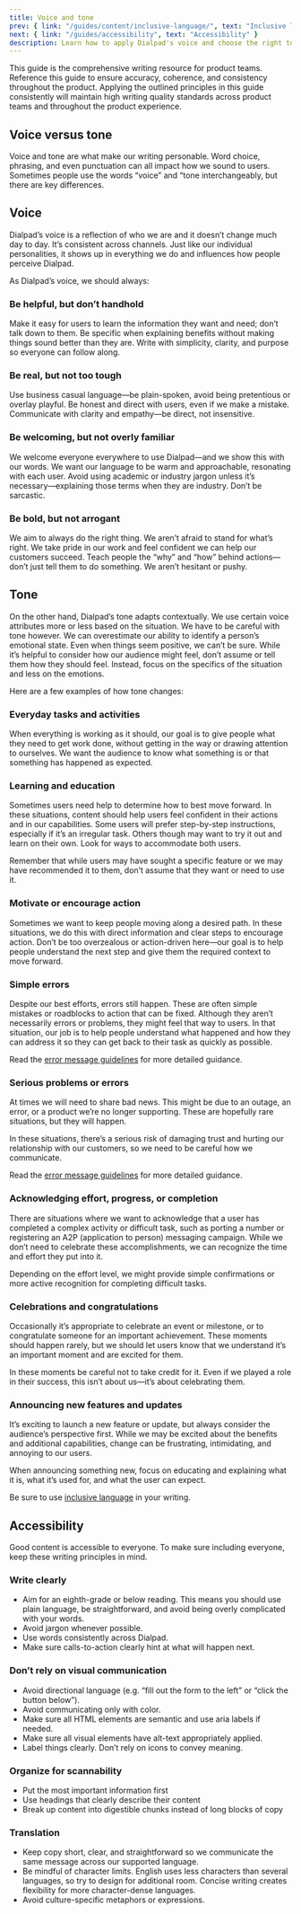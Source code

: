 ```yaml
---
title: Voice and tone
prev: { link: "/guides/content/inclusive-language/", text: "Inclusive language" }
next: { link: "/guides/accessibility", text: "Accessibility" }
description: Learn how to apply Dialpad's voice and choose the right tone, no matter the product, feature, or experience you're building.
---
```


This guide is the comprehensive writing resource for product teams. Reference this guide to ensure accuracy, coherence, and consistency throughout the product. Applying the outlined principles in this guide consistently will maintain high writing quality standards across product teams and throughout the product experience.

## Voice versus tone

Voice and tone are what make our writing personable. Word choice, phrasing, and even punctuation can all impact how we sound to users. Sometimes people use the words “voice” and “tone interchangeably, but there are key differences.

## Voice

Dialpad’s voice is a reflection of who we are and it doesn’t change much day to day. It’s consistent across channels. Just like our individual personalities, it shows up in everything we do and influences how people perceive Dialpad.

As Dialpad’s voice, we should always:

### Be helpful, but don’t handhold

Make it easy for users to learn the information they want and need; don’t talk down to them. Be specific when explaining benefits without making things sound better than they are. Write with simplicity, clarity, and purpose so everyone can follow along.

### Be real, but not too tough

Use business casual language—be plain-spoken, avoid being pretentious or overlay playful. Be honest and direct with users, even if we make a mistake. Communicate with clarity and empathy—be direct, not insensitive.

### Be welcoming, but not overly familiar

We welcome everyone everywhere to use Dialpad—and we show this with our words. We want our language to be warm and approachable, resonating with each user. Avoid using academic or industry jargon unless it’s necessary—explaining those terms when they are industry. Don’t be sarcastic.

### Be bold, but not arrogant

We aim to always do the right thing. We aren’t afraid to stand for what’s right. We take pride in our work and feel confident we can help our customers succeed. Teach people the “why” and “how” behind actions—don’t just tell them to do something. We aren’t hesitant or pushy.

## Tone

On the other hand, Dialpad’s tone adapts contextually. We use certain voice attributes more or less based on the situation. We have to be careful with tone however. We can overestimate our ability to identify a person’s emotional state. Even when things seem positive, we can’t be sure. While it’s helpful to consider how our audience might feel, don’t assume or tell them how they should feel. Instead, focus on the specifics of the situation and less on the emotions.

Here are a few examples of how tone changes:

### Everyday tasks and activities

When everything is working as it should, our goal is to give people what they need to get work done, without getting in the way or drawing attention to ourselves. We want the audience to know what something is or that something has happened as expected.

<dialtone-usage>
<template #do>

* Look for the simplest way to communicate information—words aren’t always necessary.
* Be consistent for identical actions or destinations when possible.

</template>
<template #dont>

* Use overly complicated or intimidating language
* Add extra text to fill space

</template>
</dialtone-usage>

### Learning and education

Sometimes users need help to determine how to best move forward. In these situations, content should help users feel confident in their actions and in our capabilities. Some users will prefer step-by-step instructions, especially if it’s an irregular task. Others though may want to try it out and learn on their own. Look for ways to accommodate both users.

Remember that while users may have sought a specific feature or we may have recommended it to them, don’t assume that they want or need to use it.

<dialtone-usage>
<template #do>

* Help users understand why they should do something, not just hot.
* Break down complicated tasks into steps that help people focus on one thing at a time.

</template>
<template #dont>

* Oversell or overpromise.
* Be overly prescriptive about how someone should use a feature or product.

</template>
</dialtone-usage>

### Motivate or encourage action

Sometimes we want to keep people moving along a desired path. In these situations, we do this with direct information and clear steps to encourage action. Don’t be too overzealous or action-driven here—our goal is to help people understand the next step and give them the required context to move forward.

<dialtone-usage>
<template #do>

* Help people understand what the next steps are and why they should take them.
* Provide guidance to help people understand if the decision is right for them.

</template>
<template #dont>

* Assume the next step or outcome is guaranteed.

</template>
</dialtone-usage>

### Simple errors

Despite our best efforts, errors still happen. These are often simple mistakes or roadblocks to action that can be fixed. Although they aren’t necessarily errors or problems, they might feel that way to users. In that situation, our job is to help people understand what happened and how they can address it so they can get back to their task as quickly as possible.

Read the [error message guidelines](/error-messages/) for more detailed guidance.

<dialtone-usage>
<template #do>

* Clearly explain the situation and how it can be resolved.
* Look for ways to help people resolve problems

</template>
<template #dont>

* Use overly dramatic or scary words for simple errors.
* Use error numbers or code unless they’re easily recognizable by people, help them solve the problem, or are needed for customer support.

</template>
</dialtone-usage>

### Serious problems or errors

At times we will need to share bad news. This might be due to an outage, an error, or a product we’re no longer supporting. These are hopefully rare situations, but they will happen.

In these situations, there’s a serious risk of damaging trust and hurting our relationship with our customers, so we need to be careful how we communicate.

Read the [error message guidelines](/error-messages/) for more detailed guidance.

<dialtone-usage>
<template #do>

* Explain the impact on their business clearly, without using confusing or scary language.
* Apologize and empathize when we’re at fault, but within reason.
* Provide clear steps to resolve issues. If there’s a solution, be direct about what that means and what we’re doing about it.

</template>
<template #dont>

* Ask customers to trust us without providing data or context.

</template>
</dialtone-usage>

### Acknowledging effort, progress, or completion

There are situations where we want to acknowledge that a user has completed a complex activity or difficult task, such as porting a number or registering an A2P (application to person) messaging campaign. While we don’t need to celebrate these accomplishments, we can recognize the time and effort they put into it.

Depending on the effort level, we might provide simple confirmations or more active recognition for completing difficult tasks.

<dialtone-usage>
<template #do>

* If it’s a regular task, make it clear that the task was completed in a simple, non-intrusive way, like using the toast component. Consider ways to confirm completion without words or messaging.
* If the task was something we initiated or required, thank them for their time.

</template>
<template #dont>

* Assume people are excited or want to celebrate completing a task. They might be annoyed if they thought it was longer or if the immediate benefits aren't clear.
* Refer to simple actions or completed steps as “successes.”

</template>
</dialtone-usage>

### Celebrations and congratulations

Occasionally it’s appropriate to celebrate an event or milestone, or to congratulate someone for an important achievement. These moments should happen rarely, but we should let users know that we understand it’s an important moment and are excited for them.

In these moments be careful not to take credit for it. Even if we played a role in their success, this isn’t about us—it’s about celebrating them.

<dialtone-usage>
<template #do>

* Only celebrate truly important or monumental situations when the user would likely feel proud, excited, or satisfied.
* Express genuine happiness. Recognize their accomplishment and congratulate them on a job well done.

</template>
<template #dont>

* Assume people are excited or want to celebrate completing a task. They might be annoyed if they thought it was longer or if the immediate benefits aren't clear.
* Refer to simple actions or completed steps as “successes.”

</template>
</dialtone-usage>

### Announcing new features and updates

It’s exciting to launch a new feature or update, but always consider the audience’s perspective first. While we may be excited about the benefits and additional capabilities, change can be frustrating, intimidating, and annoying to our users.

When announcing something new, focus on educating and explaining what it is, what it’s used for, and what the user can expect.

Be sure to use [inclusive language](/inclusive-language/) in your writing.

<dialtone-usage>
<template #do>

* Pitch features by explaining specific benefits.
* If possible, let users dismiss announcements or postpone changes until they’re ready.

</template>
<template #dont>

* Celebrate completing tasks or processes that people don’t actually want to celebrate. If they finished something difficult, acknowledge their effort instead.
* Take credit for their successes or presume to know what they need.

</template>
</dialtone-usage>

## Accessibility

Good content is accessible to everyone. To make sure including everyone, keep these writing principles in mind.

### Write clearly

* Aim for an eighth-grade or below reading. This means you should use plain language, be straightforward, and avoid being overly complicated with your words.
* Avoid jargon whenever possible.
* Use words consistently across Dialpad.
* Make sure calls-to-action clearly hint at what will happen next.

### Don’t rely on visual communication

* Avoid directional language (e.g. “fill out the form to the left” or “click the button below”).
* Avoid communicating only with color.
* Make sure all HTML elements are semantic and use aria labels if needed.
* Make sure all visual elements have alt-text appropriately applied.
* Label things clearly. Don’t rely on icons to convey meaning.

### Organize for scannability

* Put the most important information first
* Use headings that clearly describe their content
* Break up content into digestible chunks instead of long blocks of copy

### Translation

* Keep copy short, clear, and straightforward so we communicate the same message across our supported language.
* Be mindful of character limits. English uses less characters than several languages, so try to design for additional room. Concise writing creates flexibility for more character-dense languages.
* Avoid culture-specific metaphors or expressions.

